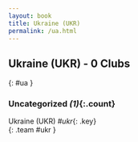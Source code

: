 ```yaml
---
layout: book
title: Ukraine (UKR)
permalink: /ua.html
---
```


## Ukraine (UKR) - 0 Clubs
{: #ua }









### Uncategorized _(1)_{:.count}

Ukraine  (UKR)  _#ukr_{: .key} <br>
{: .team #ukr }


 
